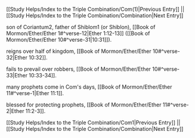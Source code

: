 [[Study Helps/Index to the Triple Combination/Com(1)|Previous Entry]]  ||  [[Study Helps/Index to the Triple Combination/Combination|Next Entry]]

 son of Coriantum2, father of Shiblom1 (or Shiblon), [[Book of Mormon/Ether/Ether 1#^verse-12|Ether 1:12-13]] ([[Book of Mormon/Ether/Ether 10#^verse-31|10:31]]).

 reigns over half of kingdom, [[Book of Mormon/Ether/Ether 10#^verse-32|Ether 10:32]].

 fails to prevail over robbers, [[Book of Mormon/Ether/Ether 10#^verse-33|Ether 10:33-34]].

 many prophets come in Com's days, [[Book of Mormon/Ether/Ether 11#^verse-1|Ether 11:1]].

 blessed for protecting prophets, [[Book of Mormon/Ether/Ether 11#^verse-2|Ether 11:2-3]].

[[Study Helps/Index to the Triple Combination/Com1|Previous Entry]]  ||  [[Study Helps/Index to the Triple Combination/Combination|Next Entry]]